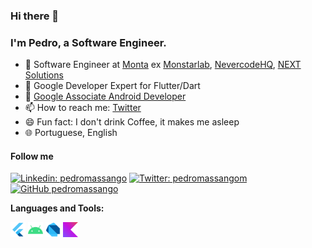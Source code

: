 ### Hi there 👋

### I'm Pedro, a Software Engineer.

- 🔭  Software Engineer at [Monta](https://monta.com) ex [Monstarlab](https://monstar-lab.com/global), [NevercodeHQ](https://github.com/NevercodeHQ), [NEXT Solutions](https://github.com/nextbss)
- 🏅 Google Developer Expert for Flutter/Dart
- 🥇 [Google Associate Android Developer](https://www.credential.net/019829f6-f752-41e2-9f11-18adb584664a)
- 📫  How to reach me: [Twitter](https://twitter.com/pedromassangom)
- 😄 Fun fact: I don't drink Coffee, it makes me asleep
- 🌐 Portuguese, English

<!--- 📖  Currently learning: JavaScript -->

#### Follow me
[![Linkedin: pedromassango](https://img.shields.io/badge/-pedromassango-blue?style=flat-square&logo=Linkedin&logoColor=white&link=https://www.linkedin.com/in/pedromassango/)](https://www.linkedin.com/in/pedromassango/)
[![Twitter: pedromassangom](https://img.shields.io/twitter/follow/pedromassangom?style=social)](https://twitter.com/pedromassangom)
[![GitHub pedromassango](https://img.shields.io/github/followers/pedromassango?label=follow&style=social)](https://github.com/pedromassango)

**Languages and Tools:**  

<code><img height="24" src="https://raw.githubusercontent.com/github/explore/80688e429a7d4ef2fca1e82350fe8e3517d3494d/topics/flutter/flutter.png"></code>
<code><img height="24" src="https://raw.githubusercontent.com/github/explore/80688e429a7d4ef2fca1e82350fe8e3517d3494d/topics/android/android.png"></code>
<code><img height="24" src="https://raw.githubusercontent.com/github/explore/80688e429a7d4ef2fca1e82350fe8e3517d3494d/topics/dart/dart.png"></code>
<code><img height="24" src="https://raw.githubusercontent.com/github/explore/80688e429a7d4ef2fca1e82350fe8e3517d3494d/topics/kotlin/kotlin.png"></code>
